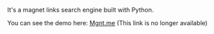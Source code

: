 It's a magnet links search engine built with Python.

You can see the demo here: [Mgnt.me](http://mgnt.me) (This link is no longer available)

